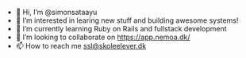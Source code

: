- 👋 Hi, I’m @simonsataayu
- 👀 I’m interested in learing new stuff and building awesome systems!
- 🌱 I’m currently learning Ruby on Rails and fullstack development
- 💞️ I’m looking to collaborate on https://app.nemoa.dk/
- 📫 How to reach me ssl@skoleelever.dk

<!---
simonsataayu/simonsataayu is a ✨ special ✨ repository because its `README.md` (this file) appears on your GitHub profile.
You can click the Preview link to take a look at your changes.
--->
